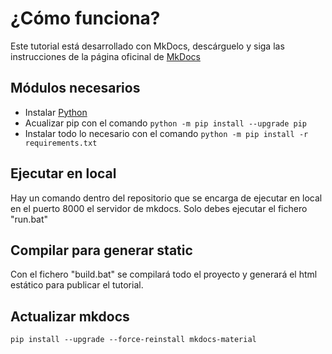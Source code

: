# ¿Cómo funciona?

Este tutorial está desarrollado con MkDocs, descárguelo y siga las instrucciones de la página oficinal de [MkDocs](https://www.mkdocs.org/)

## Módulos necesarios

* Instalar [Python](https://www.python.org/)
* Acualizar pip con el comando `python -m pip install --upgrade pip`
* Instalar todo lo necesario con el comando `python -m pip install -r requirements.txt` 


## Ejecutar en local

Hay un comando dentro del repositorio que se encarga de ejecutar en local en el puerto 8000 el servidor de mkdocs. Solo debes ejecutar el fichero "run.bat"


## Compilar para generar static

Con el fichero "build.bat" se compilará todo el proyecto y generará el html estático para publicar el tutorial.


## Actualizar mkdocs

`pip install --upgrade --force-reinstall mkdocs-material` 
